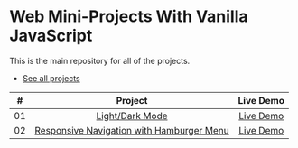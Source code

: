 # Web Mini-Projects With Vanilla JavaScript

This is the main repository for all of the projects.

- [See all projects](https://abdifatahali.github.io/JS-mini-projects/)

|  #  |            Project             | Live Demo |
| :-: | :----------------------------: | :-------: |
| 01  |       [Light/Dark Mode](https://github.com/abdifatahali/JS-mini-projects/tree/master/light-dark-theme)       | [Live Demo](https://abdifatahali.github.io/JS-mini-projects/light-dark-theme/)  |
| 02  |       [Responsive Navigation with Hamburger Menu ](https://github.com/abdifatahali/JS-mini-projects/tree/master/responsive-navigation-with-hamburger-menu)       | [Live Demo](https://abdifatahali.github.io/JS-mini-projects/responsive-navigation-with-hamburger-menu/)  |

